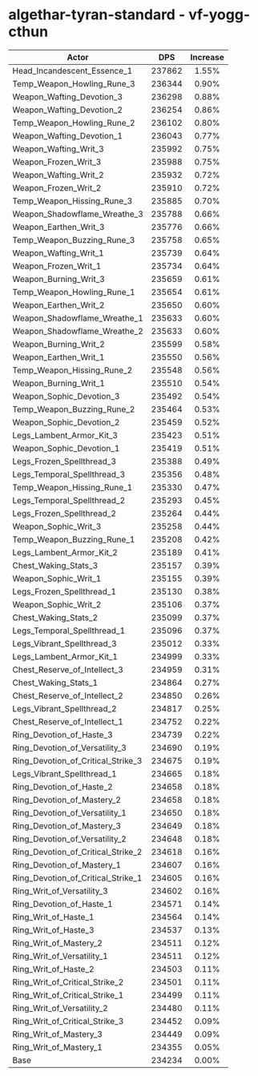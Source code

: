 # algethar-tyran-standard - vf-yogg-cthun
| Actor | DPS | Increase |
|---|:---:|:---:|
|Head_Incandescent_Essence_1|237862|1.55%|
|Temp_Weapon_Howling_Rune_3|236344|0.90%|
|Weapon_Wafting_Devotion_3|236298|0.88%|
|Weapon_Wafting_Devotion_2|236254|0.86%|
|Temp_Weapon_Howling_Rune_2|236102|0.80%|
|Weapon_Wafting_Devotion_1|236043|0.77%|
|Weapon_Wafting_Writ_3|235992|0.75%|
|Weapon_Frozen_Writ_3|235988|0.75%|
|Weapon_Wafting_Writ_2|235932|0.72%|
|Weapon_Frozen_Writ_2|235910|0.72%|
|Temp_Weapon_Hissing_Rune_3|235885|0.70%|
|Weapon_Shadowflame_Wreathe_3|235788|0.66%|
|Weapon_Earthen_Writ_3|235776|0.66%|
|Temp_Weapon_Buzzing_Rune_3|235758|0.65%|
|Weapon_Wafting_Writ_1|235739|0.64%|
|Weapon_Frozen_Writ_1|235734|0.64%|
|Weapon_Burning_Writ_3|235659|0.61%|
|Temp_Weapon_Howling_Rune_1|235654|0.61%|
|Weapon_Earthen_Writ_2|235650|0.60%|
|Weapon_Shadowflame_Wreathe_1|235633|0.60%|
|Weapon_Shadowflame_Wreathe_2|235633|0.60%|
|Weapon_Burning_Writ_2|235599|0.58%|
|Weapon_Earthen_Writ_1|235550|0.56%|
|Temp_Weapon_Hissing_Rune_2|235548|0.56%|
|Weapon_Burning_Writ_1|235510|0.54%|
|Weapon_Sophic_Devotion_3|235492|0.54%|
|Temp_Weapon_Buzzing_Rune_2|235464|0.53%|
|Weapon_Sophic_Devotion_2|235459|0.52%|
|Legs_Lambent_Armor_Kit_3|235423|0.51%|
|Weapon_Sophic_Devotion_1|235419|0.51%|
|Legs_Frozen_Spellthread_3|235388|0.49%|
|Legs_Temporal_Spellthread_3|235356|0.48%|
|Temp_Weapon_Hissing_Rune_1|235330|0.47%|
|Legs_Temporal_Spellthread_2|235293|0.45%|
|Legs_Frozen_Spellthread_2|235264|0.44%|
|Weapon_Sophic_Writ_3|235258|0.44%|
|Temp_Weapon_Buzzing_Rune_1|235208|0.42%|
|Legs_Lambent_Armor_Kit_2|235189|0.41%|
|Chest_Waking_Stats_3|235157|0.39%|
|Weapon_Sophic_Writ_1|235155|0.39%|
|Legs_Frozen_Spellthread_1|235130|0.38%|
|Weapon_Sophic_Writ_2|235106|0.37%|
|Chest_Waking_Stats_2|235099|0.37%|
|Legs_Temporal_Spellthread_1|235096|0.37%|
|Legs_Vibrant_Spellthread_3|235012|0.33%|
|Legs_Lambent_Armor_Kit_1|234999|0.33%|
|Chest_Reserve_of_Intellect_3|234959|0.31%|
|Chest_Waking_Stats_1|234864|0.27%|
|Chest_Reserve_of_Intellect_2|234850|0.26%|
|Legs_Vibrant_Spellthread_2|234817|0.25%|
|Chest_Reserve_of_Intellect_1|234752|0.22%|
|Ring_Devotion_of_Haste_3|234739|0.22%|
|Ring_Devotion_of_Versatility_3|234690|0.19%|
|Ring_Devotion_of_Critical_Strike_3|234675|0.19%|
|Legs_Vibrant_Spellthread_1|234665|0.18%|
|Ring_Devotion_of_Haste_2|234658|0.18%|
|Ring_Devotion_of_Mastery_2|234658|0.18%|
|Ring_Devotion_of_Versatility_1|234650|0.18%|
|Ring_Devotion_of_Mastery_3|234649|0.18%|
|Ring_Devotion_of_Versatility_2|234648|0.18%|
|Ring_Devotion_of_Critical_Strike_2|234618|0.16%|
|Ring_Devotion_of_Mastery_1|234607|0.16%|
|Ring_Devotion_of_Critical_Strike_1|234605|0.16%|
|Ring_Writ_of_Versatility_3|234602|0.16%|
|Ring_Devotion_of_Haste_1|234571|0.14%|
|Ring_Writ_of_Haste_1|234564|0.14%|
|Ring_Writ_of_Haste_3|234537|0.13%|
|Ring_Writ_of_Mastery_2|234511|0.12%|
|Ring_Writ_of_Versatility_1|234511|0.12%|
|Ring_Writ_of_Haste_2|234503|0.11%|
|Ring_Writ_of_Critical_Strike_2|234501|0.11%|
|Ring_Writ_of_Critical_Strike_1|234499|0.11%|
|Ring_Writ_of_Versatility_2|234480|0.11%|
|Ring_Writ_of_Critical_Strike_3|234452|0.09%|
|Ring_Writ_of_Mastery_3|234449|0.09%|
|Ring_Writ_of_Mastery_1|234355|0.05%|
|Base|234234|0.00%|
